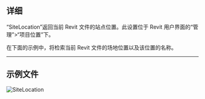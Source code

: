 ## 详细
“SiteLocation”返回当前 Revit 文件的站点位置。此设置位于 Revit 用户界面的“管理”>“项目位置”下。

在下面的示例中，将检索当前 Revit 文件的场地位置以及该位置的名称。
___
## 示例文件

![SiteLocation](./DSRevitNodesUI.SiteLocation_img.jpg)
